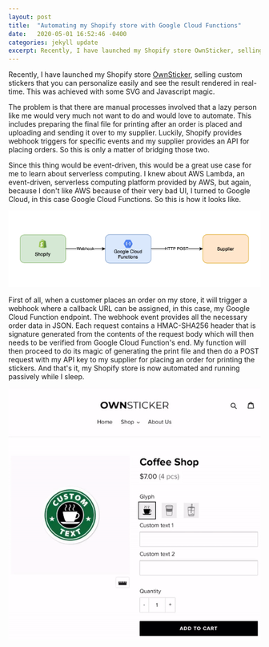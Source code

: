 ```yaml
---
layout: post
title:  "Automating my Shopify store with Google Cloud Functions"
date:   2020-05-01 16:52:46 -0400
categories: jekyll update
excerpt: Recently, I have launched my Shopify store OwnSticker, selling custom stickers that you can personalize easily and see the result rendered in real-time...
---
```


Recently, I have launched my Shopify store [OwnSticker](https://ownsticker.com), selling custom stickers that you can personalize easily and see the result rendered in real-time. This was achieved with some SVG and Javascript magic.

The problem is that there are manual processes involved that a lazy person like me would very much not want to do and would love to automate. This includes preparing the final file for printing after an order is placed and uploading and sending it over to my supplier. Luckily, Shopify provides webhook triggers for specific events and my supplier provides an API for placing orders. So this is only a matter of bridging those two.

Since this thing would be event-driven, this would be a great use case for me to learn about serverless computing. I knew about AWS Lambda, an event-driven, serverless computing platform provided by AWS, but again, because I don't like AWS because of their very bad UI, I turned to Google Cloud, in this case Google Cloud Functions. So this is how it looks like.

![Shopify automation](/assets/shopify_automation.png)

First of all, when a customer places an order on my store, it will trigger a webhook where a callback URL can be assigned, in this case, my Google Cloud Function endpoint. The webhook event provides all the necessary order data in JSON. Each request contains a HMAC-SHA256 header that is signature generated from the contents of the request body which will then needs to be verified from Google Cloud Function's end. My function will then proceed to do its magic of generating the print file and then do a POST request with my API key to my supplier for placing an order for printing the stickers. And that's it, my Shopify store is now automated and running passively while I sleep.

![OwnSticker](/assets/ownsticker.gif)